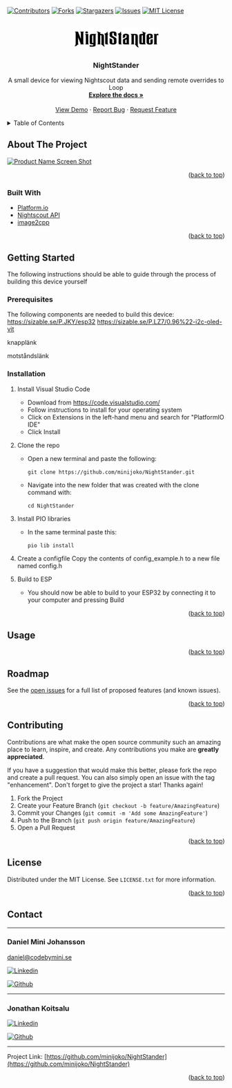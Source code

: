 <div id="top"></div>


[![Contributors][contributors-shield]][contributors-url]
[![Forks][forks-shield]][forks-url]
[![Stargazers][stars-shield]][stars-url]
[![Issues][issues-shield]][issues-url]
[![MIT License][license-shield]][license-url]



<!-- PROJECT LOGO -->
<br />
<div align="center">
  <a href="https://github.com/MiniJoko/NightStander">
    <img src="resources/img/nightstander.png" alt="Logo" width="200">
  </a>

<h3 align="center">NightStander</h3>

  <p align="center">
    A small device for viewing Nightscout data and sending remote overrides to Loop
    <br />
    <a href="https://github.com/MiniJoko/NightStander"><strong>Explore the docs »</strong></a>
    <br />
    <br />
    <a href="https://github.com/MiniJoko/NightStander">View Demo</a>
    ·
    <a href="https://github.com/MiniJoko/NightStander/issues">Report Bug</a>
    ·
    <a href="https://github.com/MiniJoko/NightStander/issues">Request Feature</a>
  </p>
</div>



<!-- TABLE OF CONTENTS -->
<details>
  <summary>Table of Contents</summary>
  <ol>
    <li>
      <a href="#about-the-project">About The Project</a>
      <ul>
        <li><a href="#built-with">Built With</a></li>
      </ul>
    </li>
    <li>
      <a href="#getting-started">Getting Started</a>
      <ul>
        <li><a href="#prerequisites">Prerequisites</a></li>
        <li><a href="#installation">Installation</a></li>
      </ul>
    </li>
    <li><a href="#usage">Usage</a></li>
    <li><a href="#roadmap">Roadmap</a></li>
    <li><a href="#contributing">Contributing</a></li>
    <li><a href="#license">License</a></li>
    <li><a href="#contact">Contact</a></li>
    <li><a href="#acknowledgments">Acknowledgments</a></li>
  </ol>
</details>



<!-- ABOUT THE PROJECT -->
## About The Project

[![Product Name Screen Shot][product-screenshot]](https://example.com)


<p align="right">(<a href="#top">back to top</a>)</p>



### Built With

* [Platform.io](https://platformio.org/)
* [Nightscout API](https://nightscout.info/)
* [image2cpp](https://javl.github.io/image2cpp/)


<p align="right">(<a href="#top">back to top</a>)</p>



<!-- GETTING STARTED -->
## Getting Started
The following instructions should be able to guide through the process of building this device yourself

### Prerequisites
The following components are needed to build this device:
https://sizable.se/P.JKY/esp32
https://sizable.se/P.LZ7/0.96%22-i2c-oled-vit

knapplänk

motståndslänk

### Installation

1. Install Visual Studio Code
   * Download from https://code.visualstudio.com/
   * Follow instructions to install for your operating system
   * Click on Extensions in the left-hand menu and search for "PlatformIO IDE"
   * Click Install

2. Clone the repo
   * Open a new terminal and paste the following:

     ```
     git clone https://github.com/minijoko/NightStander.git
     ```
   * Navigate into the new folder that was created with the clone command with:
     ```
     cd NightStander
     ```

3. Install PIO libraries
   * In the same terminal paste this:
     ```sh
     pio lib install
     ```

4. Create a configfile
  Copy the contents of config_example.h to a new file named config.h


5. Build to ESP
   * You should now be able to build to your ESP32 by connecting it to your computer and pressing Build


<p align="right">(<a href="#top">back to top</a>)</p>



<!-- USAGE EXAMPLES -->
## Usage



<p align="right">(<a href="#top">back to top</a>)</p>



<!-- ROADMAP -->
## Roadmap


See the [open issues](https://github.com/minijoko/NightStander/issues) for a full list of proposed features (and known issues).

<p align="right">(<a href="#top">back to top</a>)</p>



<!-- CONTRIBUTING -->
## Contributing

Contributions are what make the open source community such an amazing place to learn, inspire, and create. Any contributions you make are **greatly appreciated**.

If you have a suggestion that would make this better, please fork the repo and create a pull request. You can also simply open an issue with the tag "enhancement".
Don't forget to give the project a star! Thanks again!

1. Fork the Project
2. Create your Feature Branch (`git checkout -b feature/AmazingFeature`)
3. Commit your Changes (`git commit -m 'Add some AmazingFeature'`)
4. Push to the Branch (`git push origin feature/AmazingFeature`)
5. Open a Pull Request

<p align="right">(<a href="#top">back to top</a>)</p>



<!-- LICENSE -->
## License

Distributed under the MIT License. See `LICENSE.txt` for more information.

<p align="right">(<a href="#top">back to top</a>)</p>



<!-- CONTACT -->
## Contact
---
### Daniel Mini Johansson  
daniel@codebymini.se

[![Linkedin][linkedin]][linkedin-url-daniel]

[![Github][github]][github-url-daniel]


---

### Jonathan Koitsalu

[![Linkedin][linkedin]][linkedin-url-joko]

[![Github][github]][github-url-joko]

---

Project Link: [https://github.com/minijoko/NightStander](https://github.com/minijoko/NightStander)

<p align="right">(<a href="#top">back to top</a>)</p>


<!-- MARKDOWN LINKS & IMAGES -->
<!-- https://www.markdownguide.org/basic-syntax/#reference-style-links -->
[linkedin]: https://img.shields.io/badge/LinkedIn-0077B5?style=for-the-badge&logo=linkedin&logoColor=white

[github]: https://img.shields.io/badge/GitHub-100000?style=for-the-badge&logo=github&logoColor=white

[contributors-shield]: https://img.shields.io/github/contributors/minijoko/NightStander.svg?style=for-the-badge
[contributors-url]: https://github.com/minijoko/NightStander/graphs/contributors
[forks-shield]: https://img.shields.io/github/forks/minijoko/NightStander.svg?style=for-the-badge
[forks-url]: https://github.com/minijoko/NightStander/network/members
[stars-shield]: https://img.shields.io/github/stars/minijoko/NightStander.svg?style=for-the-badge
[stars-url]: https://github.com/minijoko/NightStander/stargazers
[issues-shield]: https://img.shields.io/github/issues/minijoko/NightStander.svg?style=for-the-badge
[issues-url]: https://github.com/minijoko/NightStander/issues
[license-shield]: https://img.shields.io/github/license/minijoko/NightStander.svg?style=for-the-badge
[license-url]: https://github.com/minijoko/NightStander/blob/master/LICENSE.txt
[linkedin-shield]: https://img.shields.io/badge/-LinkedIn-black.svg?style=for-the-badge&logo=linkedin&colorB=555
[linkedin-url-daniel]: https://www.linkedin.com/in/daniel-johansson-4b099219a/
[product-screenshot]: images/screenshot.png
[linkedin-url-joko]: https://www.linkedin.com/in/jonathan-koitsalu-5885b3160/
[github-url-joko]: https://github.com/jonathankoitsalu/
[github-url-daniel]: https://github.com/codebymini
<!-- README template from https://github.com/othneildrew/Best-README-Template -->
